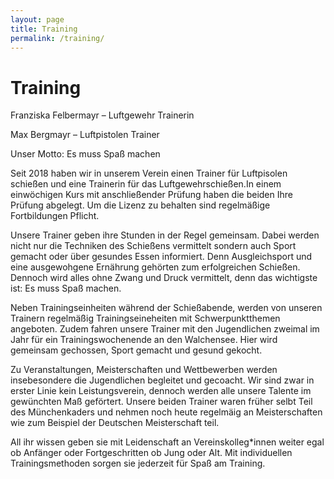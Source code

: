 ```yaml
---
layout: page
title: Training
permalink: /training/
---
```

# Training

Franziska Felbermayr – Luftgewehr Trainerin 

Max Bergmayr – Luftpistolen Trainer

Unser Motto: Es muss Spaß machen

Seit 2018 haben wir in unserem Verein einen Trainer für Luftpisolen schießen und eine Trainerin für das Luftgewehrschießen.In einem einwöchigen Kurs mit anschließender Prüfung haben die beiden Ihre Prüfung abgelegt. Um die Lizenz zu behalten sind regelmäßige Fortbildungen Pflicht.

Unsere Trainer geben ihre Stunden in der Regel gemeinsam. Dabei werden nicht nur die Techniken des Schießens vermittelt sondern auch Sport gemacht oder über gesundes Essen informiert. Denn Ausgleichsport und eine ausgewohgene Ernährung gehörten zum erfolgreichen Schießen. Dennoch wird alles ohne Zwang  und Druck vermittelt, denn das wichtigste ist: Es muss Spaß machen.

Neben Trainingseinheiten während der Schießabende, werden von unseren Trainern regelmäßig Trainingseineheiten mit Schwerpunktthemen angeboten. Zudem fahren unsere Trainer mit den Jugendlichen zweimal im Jahr für ein Trainingswochenende an den Walchensee. Hier wird gemeinsam gechossen, Sport gemacht und gesund gekocht. 

Zu Veranstaltungen, Meisterschaften und Wettbewerben werden insebesondere die Jugendlichen begleitet und gecoacht. Wir sind zwar in erster Linie kein Leistungsverein, dennoch werden alle unsere Talente im gewünchten Maß geförtert. Unsere beiden Trainer waren früher selbt Teil des Münchenkaders und nehmen noch heute regelmäig an Meisterschaften wie zum Beispiel der Deutschen Meisterschaft teil.

All ihr wissen geben sie mit Leidenschaft an Vereinskolleg*innen weiter egal ob Anfänger oder Fortgeschritten ob Jung oder Alt. Mit individuellen Trainingsmethoden sorgen sie jederzeit für Spaß am Training.